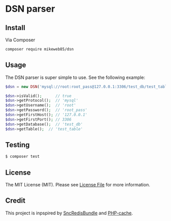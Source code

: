 # DSN parser

## Install

Via Composer

``` bash
composer require mikeweb85/dsn
```


## Usage

The DSN parser is super simple to use. See the following example: 

```php
$dsn = new DSN('mysql://root:root_pass@127.0.0.1:3306/test_db/test_table');

$dsn->isValid();      // true
$dsn->getProtocol();  // 'mysql'
$dsn->getUsername();  // 'root'
$dsn->getPassword();  // 'root_pass'
$dsn->getFirstHost(); // '127.0.0.1'
$dsn->getFirstPort(); // 3306
$dsn->getDatabase();  // 'test_db'
$dsn->getTable();  // 'test_table'
```

## Testing

``` bash
$ composer test
```

## License

The MIT License (MIT). Please see [License File](LICENSE) for more information.

## Credit

This project is inpspired by [SncRedisBundle](https://github.com/snc/SncRedisBundle/blob/master/DependencyInjection/Configuration/RedisDsn.php)
and [PHP-cache](https://github.com/php-cache/adapter-bundle/blob/master/src/DSN.php).
